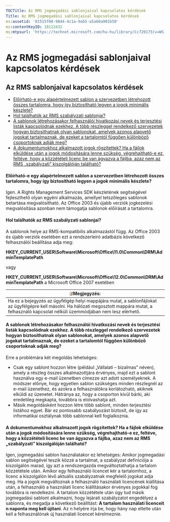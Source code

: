 ```yaml
---
TOCTitle: Az RMS jogmegadási sablonjaival kapcsolatos kérdések
Title: Az RMS jogmegadási sablonjaival kapcsolatos kérdések
ms:assetid: '01515f08-9844-4c1a-9ab5-a5a60a901b50'
ms:contentKeyID: 18122432
ms:mtpsurl: 'https://technet.microsoft.com/hu-hu/library/Cc720175(v=WS.10)'
---
```


Az RMS jogmegadási sablonjaival kapcsolatos kérdések
====================================================

Az RMS sablonjaival kapcsolatos kérdések
----------------------------------------

-   [Előírható-e egy alapértelmezett sablon a szervezetben létrehozott összes tartalomra, hogy így biztosítható legyen a jogok minimális készlete?](#bkmk_57)
-   [Hol találhatók az RMS szabályzati sablonjai?](#bkmk_58)
-   [A sablonok létrehozásakor felhasználói hivatkozási nevek és terjesztési listák kapcsolódnak ezekhez. A több részleggel rendelkező szervezetek hogyan biztosíthatnak olyan sablonokat, amelyek azonos alapvető jogokat tartalmaznak, de ezeket a tartalomtól függően különböző csoportoknak adják meg?](#bkmk_59)
-   [A dokumentumokhoz alkalmazott jogok rögzítettek? Ha a fájlok elküldése után a jogok módosítására lenne szükség, végrehajtható-e ez, feltéve, hogy a közzétételi licenc be van ágyazva a fájlba, azaz nem az RMS „szabályzati” kiszolgálóján található?](#bkmk_60)

<span id="BKMK_57"></span>
#### Előírható-e egy alapértelmezett sablon a szervezetben létrehozott összes tartalomra, hogy így biztosítható legyen a jogok minimális készlete?

Igen. A Rights Management Services SDK készletének segítségével fejleszthető olyan egyéni alkalmazás, amellyel tetszőleges sablonok betartása megvalósítható. Az Office 2003 és újabb verziók jogkezelési megvalósítása azonban nem támogatja sablonok előírását a tartalomra.

<span id="BKMK_58"></span>
#### Hol találhatók az RMS szabályzati sablonjai?

A sablonok helye az RMS-kompatibilis alkalmazástól függ. Az Office 2003 és újabb verziók esetében ezt a rendszerleíró adatbázis következő felhasználói beállítása adja meg:

**HKEY\_CURRENT\_USER\\Software\\Microsoft\\Office\\11.0\\Common\\DRM\\AdminTemplatePath**

vagy

**HKEY\_CURRENT\_USER\\Software\\Microsoft\\Office\\12.0\\Common\\DRM\\AdminTemplatePath** a Microsoft Office 2007 esetében

| ![](images/Cc720175.note(WS.10).gif)Megjegyzés:                                                                                                                              |
|-----------------------------------------------------------------------------------------------------------------------------------------------------------------------------------------------------------|
| Ha ez a bejegyzés az ügyfélgép helyi mappájára mutat, a sablonfájlokat az ügyfélgépre kell másolni. Ha hálózati megosztott mappára mutat, a felhasználó kapcsolat nélküli üzemmódjában nem lesz elérhető. |

<span id="BKMK_59"></span>
#### A sablonok létrehozásakor felhasználói hivatkozási nevek és terjesztési listák kapcsolódnak ezekhez. A több részleggel rendelkező szervezetek hogyan biztosíthatnak olyan sablonokat, amelyek azonos alapvető jogokat tartalmaznak, de ezeket a tartalomtól függően különböző csoportoknak adják meg?

Erre a problémára két megoldás lehetséges:

-   Csak egy sablont hozzon létre (például „Vállalati – bizalmas” néven), amely a részleg összes alkalmazottjára érvényes, majd ezt a sablont használva egy e-mail üzenetben címezze azt adott személyeknek. A módszer előnye, hogy egyetlen sablon szükséges minden részlegnél az e-mail üzenethez, és azokra a felhasználókra korlátozható, akiknek elküldi az üzenetet. Hátránya az, hogy a csoporton kívül bárki, aki eredetileg megkapta, továbbra is elolvashatja azt.
-   Másik megoldásként hozzon létre több sablont, minden terjesztési listához egyet. Bár ez pontosabb szabályozást biztosít, de így az informatikai osztálynak több sablonnal kell foglalkoznia.

<span id="BKMK_60"></span>
#### A dokumentumokhoz alkalmazott jogok rögzítettek? Ha a fájlok elküldése után a jogok módosítására lenne szükség, végrehajtható-e ez, feltéve, hogy a közzétételi licenc be van ágyazva a fájlba, azaz nem az RMS „szabályzati” kiszolgálóján található?

Igen, jogmegadási sablon használatakor ez lehetséges: Amikor jogmegadási sablon segítségével teszik közzé a tartalmat, a szabályzat definíciója a kiszolgálón marad, így azt a rendszergazda megváltoztathatja a tartalom közzététele után. Amikor egy felhasználó licencet kér a tartalomhoz, a licenc a kiszolgálón lévő aktuális szabályzatnak megfelelő jogokat adja meg. Ha a jogok megváltoznak a felhasználó használati licencének kiállítása után, a felhasználó a használati licenc kiállításakor érvényes jogokkal fog továbbra is rendelkezni. A tartalom közzététele után úgy tud másik jogmegadási sablont alkalmazni, hogy lejárati szabályzatot engedélyez a sablonra, és megadja a következő beállítást: **A tartalom használati licenceit n naponta meg kell újítani**. Az n helyére írja be, hogy hány nap eltelte után kell a felhasználónak új használati licencet kérelmeznie.
